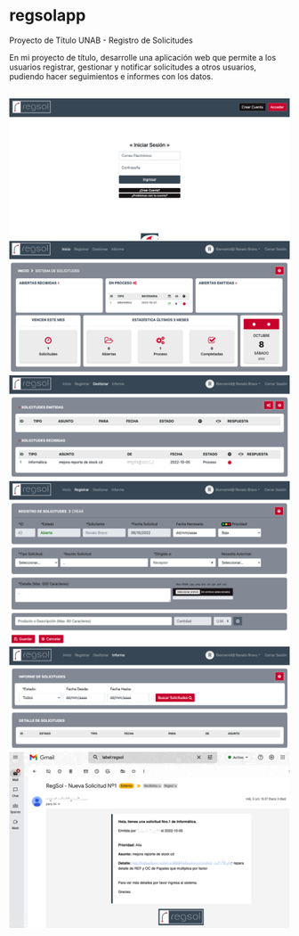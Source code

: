# regsolapp
Proyecto de Título UNAB - Registro de Solicitudes

En mi proyecto de título, desarrolle una aplicación web que permite a los usuarios registrar, gestionar y notificar solicitudes a otros usuarios, 
pudiendo hacer seguimientos e informes con los datos.

<br>
<img src="/src/public/img/vista1.png" alt="Vista 1">
<br>
<img src="/src/public/img/vista2.png" alt="Vista 2">
<br>
<img src="/src/public/img/vista3.png" alt="Vista 3">
<br>
<img src="/src/public/img/vista4.png" alt="Vista 4">
<br>
<img src="/src/public/img/vista5.png" alt="Vista 5">
<br>
<img src="/src/public/img/vista6.png" alt="Vista 6">
